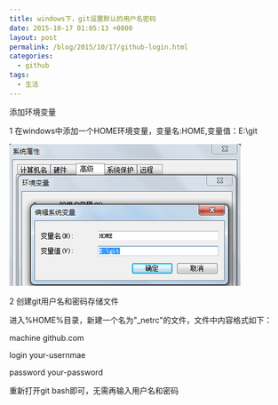 ```yaml
---
title: windows下，git设置默认的用户名密码
date: 2015-10-17 01:05:13 +0800
layout: post
permalink: /blog/2015/10/17/github-login.html
categories:
  - github
tags:
  - 生活
---
```

添加环境变量

1 在windows中添加一个HOME环境变量，变量名:HOME,变量值：E:\git

![](/images/env.png)

2 创建git用户名和密码存储文件

进入%HOME%目录，新建一个名为"_netrc"的文件，文件中内容格式如下：

machine github.com

login your-usernmae

password your-password

重新打开git bash即可，无需再输入用户名和密码